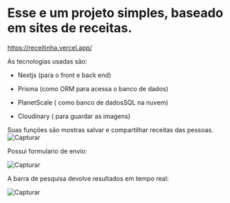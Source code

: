 # Esse e um projeto simples, baseado em sites de receitas. 

https://receitinha.vercel.app/

As tecnologias usadas são:

  * Nextjs (para o front e back end)
  
  * Prisma (como ORM para acessa o banco de dados)
  
  * PlanetScale ( como banco de dadosSQL na nuvem)

  * Cloudinary ( para guardar as imagens)
  

Suas funções são mostras salvar e compartilhar receitas das pessoas.
![Capturar](https://github.com/t55844/receitinha/assets/85409988/400d7281-8dfc-4e3f-9a83-76682ece9318)

Possui formulario de envio:

![Capturar](https://github.com/t55844/receitinha/assets/85409988/d929d887-6b33-4d48-99d7-6d7fa6b419a1)

A barra de pesquisa devolve resultados em tempo real:


![Capturar](https://github.com/t55844/receitinha/assets/85409988/184d17d0-4c2b-4136-b164-6d3148de639f)
